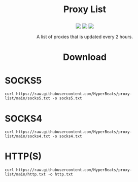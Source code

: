 # <p align="center"> Proxy List </p>


<p align="center">
  <img src="https://img.shields.io/github/last-commit/HyperBeats/proxy-list?style=flat-square">
  <img src="https://img.shields.io/github/stars/HyperBeats/proxy-list?color=%23daff00&label=Stars&style=flat-square">
  <img src="https://img.shields.io/github/forks/HyperBeats/proxy-list?color=%23daff00&label=Forks&style=flat-square">
</p>

<p align="center">
A list of proxies that is updated every 2 hours.
</p>

# <p align="center">Download</p>


# SOCKS5

```curl https://raw.githubusercontent.com/HyperBeats/proxy-list/main/socks5.txt -o socks5.txt```


# SOCKS4

```curl https://raw.githubusercontent.com/HyperBeats/proxy-list/main/socks4.txt -o socks4.txt```

# HTTP(S)

```curl https://raw.githubusercontent.com/HyperBeats/proxy-list/main/http.txt -o http.txt```

